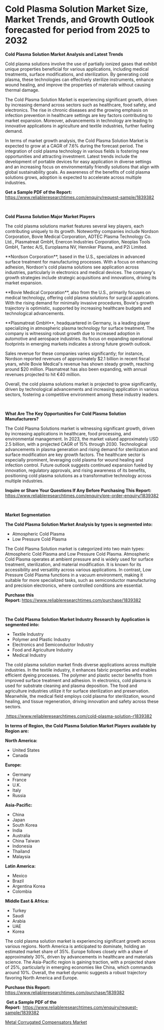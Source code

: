 <p><h1>Cold Plasma Solution Market Size, Market Trends, and Growth Outlook forecasted for period from 2025 to 2032</h1></p><p><strong>Cold Plasma Solution Market Analysis and Latest Trends</strong></p>
<p><p>Cold plasma solutions involve the use of partially ionized gases that exhibit unique properties beneficial for various applications, including medical treatments, surface modifications, and sterilization. By generating cold plasma, these technologies can effectively sterilize instruments, enhance wound healing, and improve the properties of materials without causing thermal damage. </p><p>The Cold Plasma Solution Market is experiencing significant growth, driven by increasing demand across sectors such as healthcare, food safety, and electronics. The rise in chronic diseases and the growing emphasis on infection prevention in healthcare settings are key factors contributing to market expansion. Moreover, advancements in technology are leading to innovative applications in agriculture and textile industries, further fueling demand.</p><p>In terms of market growth analysis, the Cold Plasma Solution Market is expected to grow at a CAGR of 7.6% during the forecast period. The integration of cold plasma technology in various fields is fostering new opportunities and attracting investment. Latest trends include the development of portable devices for easy application in diverse settings and an increasing focus on environmentally friendly solutions that align with global sustainability goals. As awareness of the benefits of cold plasma solutions grows, adoption is expected to accelerate across multiple industries.</p></p>
<p><strong>Get a Sample PDF of the Report:&nbsp;</strong> <a href="https://www.reliableresearchtimes.com/enquiry/request-sample/1839382?utm_campaign=3313&utm_medium=2&utm_source=Github&utm_content=ia&utm_term=12042025&utm_id=cold-plasma-solution">https://www.reliableresearchtimes.com/enquiry/request-sample/1839382</a></p>
<p>&nbsp;</p>
<p><strong>Cold Plasma Solution Major Market Players</strong></p>
<p><p>The cold plasma solutions market features several key players, each contributing uniquely to its growth. Noteworthy companies include Nordson Corporation, Bovie Medical Corporation, ADTEC Plasma Technology Co. Ltd., Plasmatreat GmbH, Enercon Industries Corporation, Neoplas Tools GmbH, Tantec A/S, Europlasma NV, Henniker Plasma, and P2i Limited.</p><p>**Nordson Corporation**, based in the U.S., specializes in advanced surface treatment for manufacturing processes. With a focus on enhancing adhesion, Nordson's cold plasma solutions see application across industries, particularly in electronics and medical devices. The company's growth strategies include strategic acquisitions and innovations, driving its market expansion.</p><p>**Bovie Medical Corporation**, also from the U.S., primarily focuses on medical technology, offering cold plasma solutions for surgical applications. With the rising demand for minimally invasive procedures, Bovie's growth trajectory is optimistic, supported by increasing healthcare budgets and technological advancements.</p><p>**Plasmatreat GmbH**, headquartered in Germany, is a leading player specializing in atmospheric plasma technology for surface treatment. The company is witnessing robust growth due to increased adoption in automotive and aerospace industries. Its focus on expanding operational footprints in emerging markets indicates a strong future growth outlook.</p><p>Sales revenue for these companies varies significantly; for instance, Nordson reported revenues of approximately $2.1 billion in recent fiscal years, while Bovie Medical's revenue has shown steady growth, reaching around $20 million. Plasmatreat has also been expanding, with annual revenues projected to hit €40 million.</p><p>Overall, the cold plasma solutions market is projected to grow significantly, driven by technological advancements and increasing application in various sectors, fostering a competitive environment among these industry leaders.</p></p>
<p>&nbsp;</p>
<p><strong>What Are The Key Opportunities For Cold Plasma Solution Manufacturers?</strong></p>
<p><p>The Cold Plasma Solutions market is witnessing significant growth, driven by increasing applications in healthcare, food processing, and environmental management. In 2023, the market valued approximately USD 2.5 billion, with a projected CAGR of 15% through 2030. Technological advancements in plasma generation and rising demand for sterilization and surface modification are key growth factors. The healthcare sector is especially prominent, leveraging cold plasma for wound healing and infection control. Future outlook suggests continued expansion fueled by innovation, regulatory approvals, and rising awareness of its benefits, positioning cold plasma solutions as a transformative technology across multiple industries.</p></p>
<p><strong>Inquire or Share Your Questions If Any Before Purchasing This Report:</strong> <a href="https://www.reliableresearchtimes.com/enquiry/pre-order-enquiry/1839382?utm_campaign=3313&utm_medium=2&utm_source=Github&utm_content=ia&utm_term=12042025&utm_id=cold-plasma-solution">https://www.reliableresearchtimes.com/enquiry/pre-order-enquiry/1839382</a></p>
<p>&nbsp;</p>
<p><strong>Market Segmentation</strong></p>
<p><strong>The Cold Plasma Solution Market Analysis by types is segmented into:</strong></p>
<p><ul><li>Atmospheric Cold Plasma</li><li>Low Pressure Cold Plasma</li></ul></p>
<p><p>The Cold Plasma Solution market is categorized into two main types: Atmospheric Cold Plasma and Low Pressure Cold Plasma. Atmospheric Cold Plasma operates at ambient pressure and is widely used for surface treatment, sterilization, and material modification. It is known for its accessibility and versatility across various applications. In contrast, Low Pressure Cold Plasma functions in a vacuum environment, making it suitable for more specialized tasks, such as semiconductor manufacturing and precision electronics, where controlled conditions are essential.</p></p>
<p><strong>Purchase this Report:&nbsp;</strong><a href="https://www.reliableresearchtimes.com/purchase/1839382?utm_campaign=3313&utm_medium=2&utm_source=Github&utm_content=ia&utm_term=12042025&utm_id=cold-plasma-solution">https://www.reliableresearchtimes.com/purchase/1839382</a></p>
<p>&nbsp;</p>
<p><strong>The Cold Plasma Solution Market Industry Research by Application is segmented into:</strong></p>
<p><ul><li>Textile Industry</li><li>Polymer and Plastic Industry</li><li>Electronics and Semiconductor Industry</li><li>Food and Agriculture Industry</li><li>Medical Industry</li></ul></p>
<p><p>The cold plasma solution market finds diverse applications across multiple industries. In the textile industry, it enhances fabric properties and enables efficient dyeing processes. The polymer and plastic sector benefits from improved surface treatment and adhesion. In electronics, cold plasma is used for substrate cleaning and plasma deposition. The food and agriculture industries utilize it for surface sterilization and preservation. Meanwhile, the medical field employs cold plasma for sterilization, wound healing, and tissue regeneration, driving innovation and safety across these sectors.</p></p>
<p><a href="https://www.reliableresearchtimes.com/cold-plasma-solution-r1839382?utm_campaign=3313&utm_medium=2&utm_source=Github&utm_content=ia&utm_term=12042025&utm_id=cold-plasma-solution">&nbsp;https://www.reliableresearchtimes.com/cold-plasma-solution-r1839382</a></p>
<p><strong>In terms of Region, the Cold Plasma Solution Market Players available by Region are:</strong></p>
<p>
    <p> <strong> North America: </strong>
        <ul>
            <li>United States</li>
            <li>Canada</li>
        </ul>
        </p> 
    <p> <strong> Europe: </strong>
        <ul>
            <li>Germany</li>
            <li>France</li>
            <li>U.K.</li>
            <li>Italy</li>
            <li>Russia</li>
        </ul>
        </p> 
    <p> <strong> Asia-Pacific: </strong>
        <ul>
            <li>China</li>
            <li>Japan</li>
            <li>South Korea</li>
            <li>India</li>
            <li>Australia</li>
            <li>China Taiwan</li>
            <li>Indonesia</li>
            <li>Thailand</li>
            <li>Malaysia</li>
        </ul>
        </p> 
    <p> <strong> Latin America: </strong>
        <ul>
            <li>Mexico</li>
            <li>Brazil</li>
            <li>Argentina Korea</li>
            <li>Colombia</li>
        </ul>
        </p> 
    <p> <strong> Middle East & Africa: </strong>
        <ul>
            <li>Turkey</li>
            <li>Saudi</li>
            <li>Arabia</li>
            <li>UAE</li>
            <li>Korea</li>
        </ul>
    </p>
    </p>
<p><p>The cold plasma solution market is experiencing significant growth across various regions. North America is anticipated to dominate, holding an estimated market share of 35%. Europe follows closely with a share of approximately 30%, driven by advancements in healthcare and materials science. The Asia-Pacific region is gaining traction, with a projected share of 25%, particularly in emerging economies like China, which commands around 10%. Overall, the market dynamic suggests a robust trajectory favoring North America and Europe.</p></p>
<p><strong>Purchase this Report: </strong><a href="https://www.reliableresearchtimes.com/purchase/1839382?utm_campaign=3313&utm_medium=2&utm_source=Github&utm_content=ia&utm_term=12042025&utm_id=cold-plasma-solution">https://www.reliableresearchtimes.com/purchase/1839382</a></p>
<p>&nbsp;<strong>Get a Sample PDF of the Report:&nbsp;&nbsp;</strong><a href="https://www.reliableresearchtimes.com/enquiry/request-sample/1839382?utm_campaign=3313&utm_medium=2&utm_source=Github&utm_content=ia&utm_term=12042025&utm_id=cold-plasma-solution">https://www.reliableresearchtimes.com/enquiry/request-sample/1839382</a></p>
<p><strong></strong></p>
<p><p><a href="https://github.com/iperitvik8/Market-Research-Report-List-1/blob/main/metal-corrugated-compensators-market.md?utm_campaign=3313&utm_medium=2&utm_source=Github&utm_content=ia&utm_term=12042025&utm_id=cold-plasma-solution">Metal Corrugated Compensators Market</a></p></p>